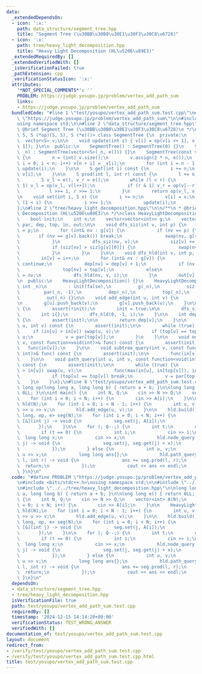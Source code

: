 ```yaml
---
data:
  _extendedDependsOn:
  - icon: ':x:'
    path: data_structure/segment_tree.hpp
    title: "Segment Tree (\u30BB\u30B0\u30E1\u30F3\u30C8\u6728)"
  - icon: ':x:'
    path: tree/heavy_light_decomposition.hpp
    title: "Heavy Light Decomposition (HL\u5206\u89E3)"
  _extendedRequiredBy: []
  _extendedVerifiedWith: []
  _isVerificationFailed: true
  _pathExtension: cpp
  _verificationStatusIcon: ':x:'
  attributes:
    '*NOT_SPECIAL_COMMENTS*': ''
    PROBLEM: https://judge.yosupo.jp/problem/vertex_add_path_sum
    links:
    - https://judge.yosupo.jp/problem/vertex_add_path_sum
  bundledCode: "#line 1 \"test/yosupo/vertex_add_path_sum.test.cpp\"\n#define PROBLEM\
    \ \"https://judge.yosupo.jp/problem/vertex_add_path_sum\"\n\n#include <bits/stdc++.h>\n\
    using namespace std;\n\n#line 2 \"data_structure/segment_tree.hpp\"\n\n/**\n *\
    \ @brief Segment Tree (\u30BB\u30B0\u30E1\u30F3\u30C8\u6728)\n */\ntemplate <class\
    \ S, S (*op)(S, S), S (*e)()> class SegmentTree {\n  private:\n    int n;\n  \
    \  vector<S> v;\n\n    void update(int i) { v[i] = op(v[i << 1], v[(i << 1) |\
    \ 1]); }\n\n  public:\n    SegmentTree() : SegmentTree(0) {}\n    SegmentTree(int\
    \ _n) : SegmentTree(vector<S>(_n, e())) {}\n    SegmentTree(const vector<S>& _v)\
    \ {\n        n = (int)_v.size();\n        v.assign(2 * n, e());\n        for (int\
    \ i = 0; i < n; i++) v[n + i] = _v[i];\n        for (int i = n - 1; i >= 1; i--)\
    \ update(i);\n    }\n\n    S get(int i) const {\n        i += n;\n        return\
    \ v[i];\n    }\n\n    S prod(int l, int r) const {\n        l += n, r += n;\n\
    \        S v_l = e(), v_r = e();\n        while (l < r) {\n            if (l &\
    \ 1) v_l = op(v_l, v[l++]);\n            if (r & 1) v_r = op(v[--r], v_r);\n \
    \           l >>= 1, r >>= 1;\n        }\n        return op(v_l, v_r);\n    }\n\
    \n    void set(int i, S x) {\n        i += n;\n        v[i] = x;\n        while\
    \ (1 < i) {\n            i >>= 1;\n            update(i);\n        }\n    }\n\
    };\n#line 2 \"tree/heavy_light_decomposition.hpp\"\n\n/**\n * @brief Heavy Light\
    \ Decomposition (HL\u5206\u89E3)\n */\nclass HeavyLightDecomposition {\n  private:\n\
    \    bool init;\n    int n;\n    vector<vector<int>> g;\n    vector<int> siz,\
    \ par, dep, top, in, out;\n\n    void dfs_siz(int v, int p) {\n        par[v]\
    \ = p;\n        for (int& nv : g[v]) {\n            if (nv == p) {\n         \
    \       if (nv == g[v].back()) break;\n                swap(nv, g[v].back());\n\
    \            }\n            dfs_siz(nv, v);\n            siz[v] += siz[nv];\n\
    \            if (siz[nv] > siz[g[v][0]]) {\n                swap(nv, g[v][0]);\n\
    \            }\n        }\n    }\n\n    void dfs_hld(int v, int p, int& i) {\n\
    \        in[v] = i++;\n        for (int& nv : g[v]) {\n            if (nv == p)\
    \ continue;\n            dep[nv] = dep[v] + 1;\n            if (nv == g[v][0])\n\
    \                top[nv] = top[v];\n            else\n                top[nv]\
    \ = nv;\n            dfs_hld(nv, v, i);\n        }\n        out[v] = i;\n    }\n\
    \n  public:\n    HeavyLightDecomposition() {}\n    HeavyLightDecomposition(const\
    \ int _n)\n        : init(false),\n          g(_n),\n          siz(_n, 1),\n \
    \         par(_n, -1),\n          dep(_n),\n          top(_n),\n          in(_n),\n\
    \          out(_n) {}\n\n    void add_edge(int u, int v) {\n        assert(!init);\n\
    \n        g[u].push_back(v);\n        g[v].push_back(u);\n    }\n\n    void build()\
    \ {\n        assert(!init);\n        init = true;\n\n        dfs_siz(0, -1);\n\
    \        int i{};\n        dfs_hld(0, -1, i);\n    }\n\n    int depth(int v) const\
    \ {\n        assert(init);\n\n        return dep[v];\n    }\n\n    int lca(int\
    \ u, int v) const {\n        assert(init);\n\n        while (true) {\n       \
    \     if (in[u] > in[v]) swap(u, v);\n            if (top[u] == top[v]) return\
    \ u;\n            v = par[top[v]];\n        }\n    }\n\n    void node_query(int\
    \ v, const function<void(int)>& func) const {\n        assert(init);\n\n     \
    \   func(in[v]);\n    }\n\n    void subtree_query(int v, const function<void(int,\
    \ int)>& func) const {\n        assert(init);\n\n        func(in[v], out[v]);\n\
    \    }\n\n    void path_query(int u, int v, const function<void(int, int)>& func)\
    \ const {\n        assert(init);\n\n        while (true) {\n            if (in[u]\
    \ > in[v]) swap(u, v);\n            func(max(in[u], in[top[v]]), in[v] + 1);\n\
    \            if (top[u] == top[v]) break;\n            v = par[top[v]];\n    \
    \    }\n    }\n};\n#line 8 \"test/yosupo/vertex_add_path_sum.test.cpp\"\n\nlong\
    \ long op(long long a, long long b) { return a + b; }\n\nlong long e() { return\
    \ 0LL; }\n\nint main() {\n    int N, Q;\n    cin >> N >> Q;\n    vector<int> A(N);\n\
    \    for (int i = 0; i < N; i++) {\n        cin >> A[i];\n    }\n\n    HeavyLightDecomposition\
    \ hld(N);\n    for (int i = 0; i < N - 1; i++) {\n        int u, v;\n        cin\
    \ >> u >> v;\n        hld.add_edge(u, v);\n    }\n\n    hld.build();\n\n    SegmentTree<long\
    \ long, op, e> seg(N);\n    for (int i = 0; i < N; i++) {\n        hld.node_query(i,\
    \ [&](int j) -> void {\n            seg.set(j, A[i]);\n            return;\n \
    \       });\n    }\n\n    for (; Q--;) {\n        int t;\n        cin >> t;\n\
    \        if (t == 0) {\n            int i;\n            cin >> i;\n          \
    \  long long x;\n            cin >> x;\n            hld.node_query(i, [&](int\
    \ j) -> void {\n                seg.set(j, seg.get(j) + x);\n                return;\n\
    \            });\n        } else {\n            int u, v;\n            cin >>\
    \ u >> v;\n            long long ans{};\n            hld.path_query(u, v, [&](int\
    \ l, int r) -> void {\n                ans += seg.prod(l, r);\n              \
    \  return;\n            });\n            cout << ans << endl;\n        }\n   \
    \ }\n}\n"
  code: "#define PROBLEM \"https://judge.yosupo.jp/problem/vertex_add_path_sum\"\n\
    \n#include <bits/stdc++.h>\nusing namespace std;\n\n#include \"../../data_structure/segment_tree.hpp\"\
    \n#include \"../../tree/heavy_light_decomposition.hpp\"\n\nlong long op(long long\
    \ a, long long b) { return a + b; }\n\nlong long e() { return 0LL; }\n\nint main()\
    \ {\n    int N, Q;\n    cin >> N >> Q;\n    vector<int> A(N);\n    for (int i\
    \ = 0; i < N; i++) {\n        cin >> A[i];\n    }\n\n    HeavyLightDecomposition\
    \ hld(N);\n    for (int i = 0; i < N - 1; i++) {\n        int u, v;\n        cin\
    \ >> u >> v;\n        hld.add_edge(u, v);\n    }\n\n    hld.build();\n\n    SegmentTree<long\
    \ long, op, e> seg(N);\n    for (int i = 0; i < N; i++) {\n        hld.node_query(i,\
    \ [&](int j) -> void {\n            seg.set(j, A[i]);\n            return;\n \
    \       });\n    }\n\n    for (; Q--;) {\n        int t;\n        cin >> t;\n\
    \        if (t == 0) {\n            int i;\n            cin >> i;\n          \
    \  long long x;\n            cin >> x;\n            hld.node_query(i, [&](int\
    \ j) -> void {\n                seg.set(j, seg.get(j) + x);\n                return;\n\
    \            });\n        } else {\n            int u, v;\n            cin >>\
    \ u >> v;\n            long long ans{};\n            hld.path_query(u, v, [&](int\
    \ l, int r) -> void {\n                ans += seg.prod(l, r);\n              \
    \  return;\n            });\n            cout << ans << endl;\n        }\n   \
    \ }\n}\n"
  dependsOn:
  - data_structure/segment_tree.hpp
  - tree/heavy_light_decomposition.hpp
  isVerificationFile: true
  path: test/yosupo/vertex_add_path_sum.test.cpp
  requiredBy: []
  timestamp: '2024-12-15 14:14:20+09:00'
  verificationStatus: TEST_WRONG_ANSWER
  verifiedWith: []
documentation_of: test/yosupo/vertex_add_path_sum.test.cpp
layout: document
redirect_from:
- /verify/test/yosupo/vertex_add_path_sum.test.cpp
- /verify/test/yosupo/vertex_add_path_sum.test.cpp.html
title: test/yosupo/vertex_add_path_sum.test.cpp
---
```

